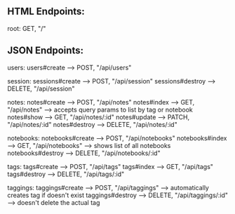 ## HTML Endpoints:

root:
	GET, "/"


## JSON Endpoints:

users:
	users#create --> POST, "/api/users"

session:
	sessions#create --> POST, "/api/session"
	sessions#destroy --> DELETE, "/api/session"

notes:
	notes#create --> POST, "/api/notes"
	notes#index --> GET, "/api/notes"
							--> accepts query params to list by tag or notebook
	notes#show --> GET, "/api/notes/:id"
	notes#update --> PATCH, "/api/notes/:id"
	notes#destroy --> DELETE, "/api/notes/:id"

notebooks:
	notebooks#create --> POST, "/api/notebooks"
	notebooks#index --> GET, "/api/notebooks"
								  --> shows list of all notebooks
	notebooks#destroy --> DELETE, "/api/notebooks/:id"

tags:
	tags#create --> POST, "/api/tags"
	tags#index --> GET, "/api/tags"
	tags#destroy --> DELETE, "/api/tags/:id"

taggings:
	taggings#create --> POST, "/api/taggings"
								  --> automatically creates tag if doesn't exist
	taggings#destroy --> DELETE, "/api/taggings/:id"
									 --> doesn't delete the actual tag

